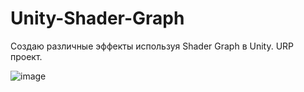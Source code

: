 # Unity-Shader-Graph
Создаю различные эффекты используя Shader Graph в Unity. URP проект.

![image](https://github.com/user-attachments/assets/60df1248-5345-4187-ad2e-8e90004ffa21)

